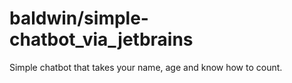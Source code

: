 # baldwin/simple-chatbot_via_jetbrains
 Simple chatbot that takes your name, age and know how to count.
